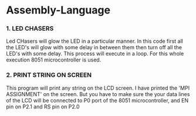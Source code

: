 # Assembly-Language

### 1. LED CHASERS
  Led CHasers will glow the LED in a particular manner. In this code first all the LED's will glow with some delay in between them then turn off all the LED's with some delay. This process will execute in a loop. For this whole execution 8051 microcontroller is used.

### 2. PRINT STRING ON SCREEN
  This program will print any string on the LCD screen. I have printed the 'MPI ASSIGNMENT' on the screen. But you have to make sure the your data lines of the LCD will be connected to P0 port of the 8051 microcontroller, and EN pin on P2.1 and RS pin on P2.0
